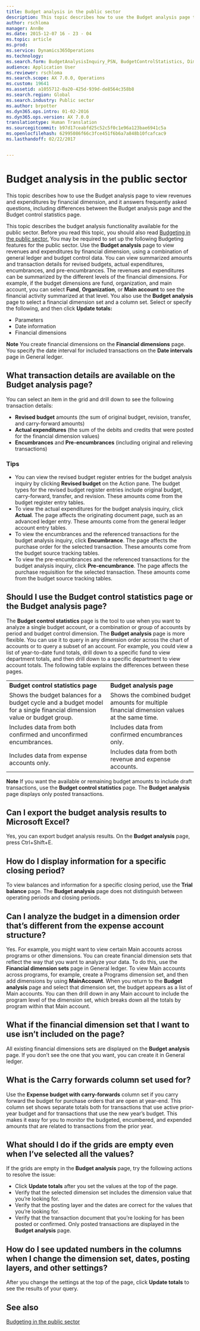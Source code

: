 ```yaml
---
title: Budget analysis in the public sector
description: This topic describes how to use the Budget analysis page to view revenues and expenditures by financial dimension, and it answers frequently asked questions, including differences between the Budget analysis page and the Budget control statistics page.
author: rschloma
manager: AnnBe
ms.date: 2015-12-07 16 - 23 - 04
ms.topic: article
ms.prod: 
ms.service: Dynamics365Operations
ms.technology: 
ms.search.form: BudgetAnalysisInquiry_PSN, BudgetControlStatistics, DimensionDetails, LedgerPeriodCode, LedgerTrialBalanceListPage
audience: Application User
ms.reviewer: rschloma
ms.search.scope: AX 7.0.0, Operations
ms.custom: 19641
ms.assetid: a1055712-0a20-425d-939d-de8564c358b8
ms.search.region: Global
ms.search.industry: Public sector
ms.author: brpotter
ms.dyn365.ops.intro: 01-02-2016
ms.dyn365.ops.version: AX 7.0.0
translationtype: Human Translation
ms.sourcegitcommit: b97d17ceabfd25c52c5f0c1e96a123bae6941c5a
ms.openlocfilehash: 62995086f66c3fce451f6b6a7a848b10fcafcac9
ms.lasthandoff: 02/22/2017


---
```


# <a name="budget-analysis-in-the-public-sector"></a>Budget analysis in the public sector

This topic describes how to use the Budget analysis page to view revenues and expenditures by financial dimension, and it answers frequently asked questions, including differences between the Budget analysis page and the Budget control statistics page. 

This topic describes the budget analysis functionality available for the public sector. Before you read this topic, you should also read [Budgeting in the public sector.](budgeting-public-sector.md) You may be required to set up the following Budgeting features for the public sector. Use the **Budget analysis** page to view revenues and expenditures by financial dimension, using a combination of general ledger and budget control data. You can view summarized amounts and transaction details for revised budgets, actual expenditures, encumbrances, and pre-encumbrances. The revenues and expenditures can be summarized by the different levels of the financial dimensions. For example, if the budget dimensions are fund, organization, and main account, you can select **Fund**, **Organization**, or **Main account** to see the financial activity summarized at that level. You also use the **Budget analysis** page to select a financial dimension set and a column set. Select or specify the following, and then click **Update totals:**

-   Parameters
-   Date information
-   Financial dimensions

**Note** You create financial dimensions on the **Financial dimensions** page. You specify the date interval for included transactions on the **Date intervals** page in General ledger.

## <a name="what-transaction-details-are-available-on-the-budget-analysis-page"></a>What transaction details are available on the Budget analysis page?
You can select an item in the grid and drill down to see the following transaction details:

-   **Revised budget** amounts (the sum of original budget, revision, transfer, and carry-forward amounts)
-   **Actual expenditures** (the sum of the debits and credits that were posted for the financial dimension values)
-   **Encumbrances** and **Pre-encumbrances** (including original and relieving transactions)

### <a name="tips"></a>Tips

-   You can view the revised budget register entries for the budget analysis inquiry by clicking **Revised budget** on the Action pane. The budget types for the revised budget register entries include original budget, carry-forward, transfer, and revision. These amounts come from the budget register entry tables.
-   To view the actual expenditures for the budget analysis inquiry, click **Actual**. The page affects the originating document page, such as an advanced ledger entry. These amounts come from the general ledger account entry tables.
-   To view the encumbrances and the referenced transactions for the budget analysis inquiry, click **Encumbrance**. The page affects the purchase order for the selected transaction. These amounts come from the budget source tracking tables.
-   To view the pre-encumbrances and the referenced transactions for the budget analysis inquiry, click **Pre-encumbrance**. The page affects the purchase requisition for the selected transaction. These amounts come from the budget source tracking tables.

## <a name="should-i-use-the-budget-control-statistics-page-or-the-budget-analysis-page"></a>Should I use the Budget control statistics page or the Budget analysis page?
The **Budget control statistics** page is the tool to use when you want to analyze a single budget account, or a combination or group of accounts by period and budget control dimension. The **Budget analysis** page is more flexible. You can use it to query in any dimension order across the chart of accounts or to query a subset of an account. For example, you could view a list of year-to-date fund totals, drill down to a specific fund to view department totals, and then drill down to a specific department to view account totals. The following table explains the differences between these pages.

|                                                                                                                         |                                                                                             |
|-------------------------------------------------------------------------------------------------------------------------|---------------------------------------------------------------------------------------------|
| **Budget control statistics page**                                                                                      | **Budget analysis page**                                                                    |
| Shows the budget balances for a budget cycle and a budget model for a single financial dimension value or budget group. | Shows the combined budget amounts for multiple financial dimension values at the same time. |
| Includes data from both confirmed and unconfirmed encumbrances.                                                         | Includes data from confirmed encumbrances only.                                             |
| Includes data from expense accounts only.                                                                               | Includes data from both revenue and expense accounts.                                       |

**Note** If you want the available or remaining budget amounts to include draft transactions, use the **Budget control statistics** page. The **Budget analysis** page displays only posted transactions.

## <a name="can-i-export-the-budget-analysis-results-to-microsoft-excel"></a>Can I export the budget analysis results to Microsoft Excel?
Yes, you can export budget analysis results. On the **Budget analysis** page, press Ctrl+Shift+E.

## <a name="how-do-i-display-information-for-a-specific-closing-period"></a>How do I display information for a specific closing period?
To view balances and information for a specific closing period, use the **Trial balance** page. The **Budget analysis** page does not distinguish between operating periods and closing periods.

## <a name="can-i-analyze-the-budget-in-a-dimension-order-thats-different-from-the-expense-account-structure"></a>Can I analyze the budget in a dimension order that’s different from the expense account structure?
Yes. For example, you might want to view certain Main accounts across programs or other dimensions. You can create financial dimension sets that reflect the way that you want to analyze your data. To do this, use the **Financial dimension sets** page in General ledger. To view Main accounts across programs, for example, create a Programs dimension set, and then add dimensions by using **MainAccount**. When you return to the **Budget analysis** page and select that dimension set, the budget appears as a list of Main accounts. You can then drill down in any Main account to include the program level of the dimension set, which breaks down all the totals by program within that Main account.

## <a name="what-if-the-financial-dimension-set-that-i-want-to-use-isnt-included-on-the-page"></a>What if the financial dimension set that I want to use isn’t included on the page?
All existing financial dimensions sets are displayed on the **Budget analysis** page. If you don’t see the one that you want, you can create it in General ledger.

## <a name="what-is-the-carry-forwards-column-set-used-for"></a>What is the Carry forwards column set used for?
Use the **Expense budget with carry-forwards** column set if you carry forward the budget for purchase orders that are open at year-end. This column set shows separate totals both for transactions that use active prior-year budget and for transactions that use the new year’s budget. This makes it easy for you to monitor the budgeted, encumbered, and expended amounts that are related to transactions from the prior year.

## <a name="what-should-i-do-if-the-grids-are-empty-even-when-ive-selected-all-the-values"></a>What should I do if the grids are empty even when I’ve selected all the values?
If the grids are empty in the **Budget analysis** page, try the following actions to resolve the issue:

-   Click **Update totals** after you set the values at the top of the page.
-   Verify that the selected dimension set includes the dimension value that you’re looking for.
-   Verify that the posting layer and the dates are correct for the values that you’re looking for.
-   Verify that the transaction document that you’re looking for has been posted or confirmed. Only posted transactions are displayed in the **Budget analysis** page.

## <a name="how-do-i-see-updated-numbers-in-the-columns-when-i-change-the-dimension-set-dates-posting-layers-and-other-settings"></a>How do I see updated numbers in the columns when I change the dimension set, dates, posting layers, and other settings?
After you change the settings at the top of the page, click **Update totals** to see the results of your query.

<a name="see-also"></a>See also
--------

[Budgeting in the public sector](https://ax.help.dynamics.com/en/wiki/Budgeting-in-the-public-sector/)


